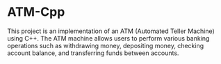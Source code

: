 # ATM-Cpp
This project is an implementation of an ATM (Automated Teller Machine) using C++. 
The ATM machine allows users to perform various banking operations such as withdrawing money, depositing money, checking account balance, and transferring funds between accounts.
